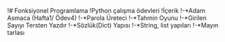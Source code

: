 !# Fonksiyonel Programlama
!Python çalışma ödevleri
!İçerik
!-*Adam Asmaca (Hafta1/ Ödev4)
!-*Parola Üreteci
!-*Tahmin Oyunu
!-*Girilen Sayıyı Tersten Yazdır
!-*Sözlük(Dict) Yapısı 
!-*String, list yapıları
!-*Mayın tarlası
